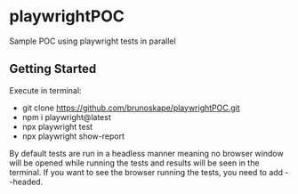 # playwrightPOC
Sample POC using playwright tests in parallel

## Getting Started

Execute in terminal: 

- git clone https://github.com/brunoskape/playwrightPOC.git
- npm i playwright@latest
- npx playwright test 
- npx playwright show-report

By default tests are run in a headless manner meaning no browser window will be opened while running the tests and results will be seen in the terminal. If you want to see the browser running the tests, you need to add --headed.